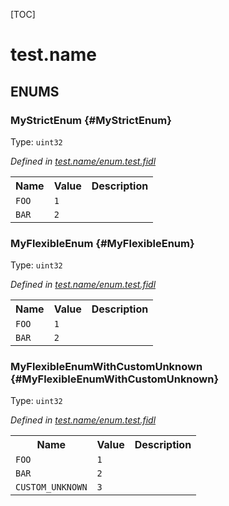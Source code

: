 [TOC]

# test.name






## **ENUMS**

### MyStrictEnum {#MyStrictEnum}
Type: <code>uint32</code>

*Defined in [test.name/enum.test.fidl](https://fuchsia.googlesource.com/fuchsia/+/master/enum.test.fidl#3)*



<table>
    <tr><th>Name</th><th>Value</th><th>Description</th></tr><tr>
            <td><code>FOO</code></td>
            <td><code>1</code></td>
            <td></td>
        </tr><tr>
            <td><code>BAR</code></td>
            <td><code>2</code></td>
            <td></td>
        </tr></table>

### MyFlexibleEnum {#MyFlexibleEnum}
Type: <code>uint32</code>

*Defined in [test.name/enum.test.fidl](https://fuchsia.googlesource.com/fuchsia/+/master/enum.test.fidl#8)*



<table>
    <tr><th>Name</th><th>Value</th><th>Description</th></tr><tr>
            <td><code>FOO</code></td>
            <td><code>1</code></td>
            <td></td>
        </tr><tr>
            <td><code>BAR</code></td>
            <td><code>2</code></td>
            <td></td>
        </tr></table>

### MyFlexibleEnumWithCustomUnknown {#MyFlexibleEnumWithCustomUnknown}
Type: <code>uint32</code>

*Defined in [test.name/enum.test.fidl](https://fuchsia.googlesource.com/fuchsia/+/master/enum.test.fidl#13)*



<table>
    <tr><th>Name</th><th>Value</th><th>Description</th></tr><tr>
            <td><code>FOO</code></td>
            <td><code>1</code></td>
            <td></td>
        </tr><tr>
            <td><code>BAR</code></td>
            <td><code>2</code></td>
            <td></td>
        </tr><tr>
            <td><code>CUSTOM_UNKNOWN</code></td>
            <td><code>3</code></td>
            <td></td>
        </tr></table>











